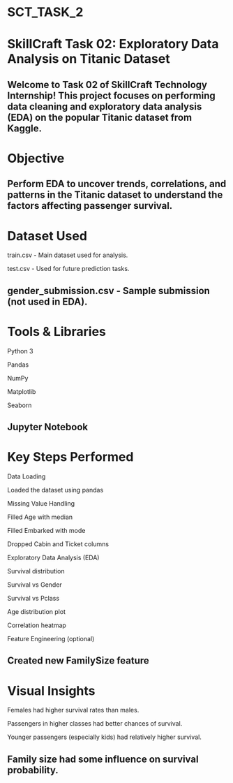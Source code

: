# SCT_TASK_2
# SkillCraft Task 02: Exploratory Data Analysis on Titanic Dataset
Welcome to Task 02 of SkillCraft Technology Internship!
This project focuses on performing data cleaning and exploratory data analysis (EDA) on the popular Titanic dataset from Kaggle.
---------------------------------------------------------------------------------------------------------------------------------------------------------------------------------------------------------------------
# Objective
Perform EDA to uncover trends, correlations, and patterns in the Titanic dataset to understand the factors affecting passenger survival.
---------------------------------------------------------------------------------------------------------------------------------------------------------------------------------------------------------------------
# Dataset Used
train.csv - Main dataset used for analysis.

test.csv - Used for future prediction tasks.

gender_submission.csv - Sample submission (not used in EDA).
---------------------------------------------------------------------------------------------------------------------------------------------------------------------------------------------------------------------
# Tools & Libraries
Python 3

Pandas

NumPy

Matplotlib

Seaborn

Jupyter Notebook
--------------------------------------------------------------------------------------------------------------------------------------------------------------------------------------------------------------------
# Key Steps Performed
Data Loading

Loaded the dataset using pandas

Missing Value Handling

Filled Age with median

Filled Embarked with mode

Dropped Cabin and Ticket columns

Exploratory Data Analysis (EDA)

Survival distribution

Survival vs Gender

Survival vs Pclass

Age distribution plot

Correlation heatmap

Feature Engineering (optional)

Created new FamilySize feature
--------------------------------------------------------------------------------------------------------------------------------------------------------------------------------------------------------------------
# Visual Insights
Females had higher survival rates than males.

Passengers in higher classes had better chances of survival.

Younger passengers (especially kids) had relatively higher survival.

Family size had some influence on survival probability.
---------------------------------------------------------------------------------------------------------------------------------------------------------------------------------------------------------------------
